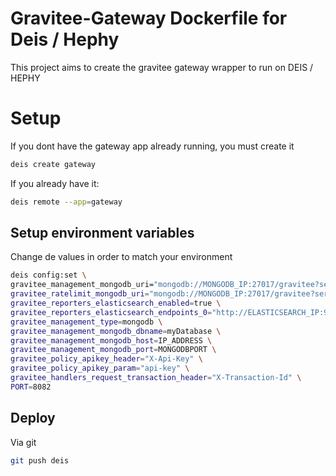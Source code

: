 # Gravitee-Gateway Dockerfile for Deis / Hephy
 
This project aims to create the gravitee gateway wrapper to run on DEIS / HEPHY

# Setup
If you dont have the gateway app already running, you must create it

```bash
deis create gateway
```

If you already have it:

```bash
deis remote --app=gateway
```

## Setup environment variables
Change de values in order to match your environment

```bash
deis config:set \
gravitee_management_mongodb_uri="mongodb://MONGODB_IP:27017/gravitee?serverSelectionTimeoutMS=5000&connectTimeoutMS=5000&socketTimeoutMS=5000" \ 
gravitee_ratelimit_mongodb_uri="mongodb://MONGODB_IP:27017/gravitee?serverSelectionTimeoutMS=5000&connectTimeoutMS=5000&socketTimeoutMS=5000" \
gravitee_reporters_elasticsearch_enabled=true \
gravitee_reporters_elasticsearch_endpoints_0="http://ELASTICSEARCH_IP:9200" \
gravitee_management_type=mongodb \
gravitee_management_mongodb_dbname=myDatabase \
gravitee_management_mongodb_host=IP_ADDRESS \
gravitee_management_mongodb_port=MONGODBPORT \
gravitee_policy_apikey_header="X-Api-Key" \
gravitee_policy_apikey_param="api-key" \
gravitee_handlers_request_transaction_header="X-Transaction-Id" \
PORT=8082
```

## Deploy
Via git
```bash
git push deis
```
